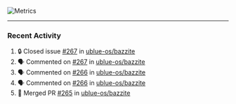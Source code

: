 ![Metrics](https://metrics.lecoq.io/KyleGospo?template=classic&base=header%2C%20activity%2C%20community%2C%20repositories%2C%20metadata&base.indepth=false&base.hireable=false&base.skip=false&config.timezone=America%2FLos_Angeles)

---
### Recent Activity
<!--START_SECTION:activity-->
1. 🔒 Closed issue [#267](https://github.com/ublue-os/bazzite/issues/267) in [ublue-os/bazzite](https://github.com/ublue-os/bazzite)
2. 🗣 Commented on [#267](https://github.com/ublue-os/bazzite/issues/267#issuecomment-1708639859) in [ublue-os/bazzite](https://github.com/ublue-os/bazzite)
3. 🗣 Commented on [#266](https://github.com/ublue-os/bazzite/issues/266#issuecomment-1707984386) in [ublue-os/bazzite](https://github.com/ublue-os/bazzite)
4. 🗣 Commented on [#266](https://github.com/ublue-os/bazzite/issues/266#issuecomment-1707925366) in [ublue-os/bazzite](https://github.com/ublue-os/bazzite)
5. 🎉 Merged PR [#265](https://github.com/ublue-os/bazzite/pull/265) in [ublue-os/bazzite](https://github.com/ublue-os/bazzite)
<!--END_SECTION:activity-->
